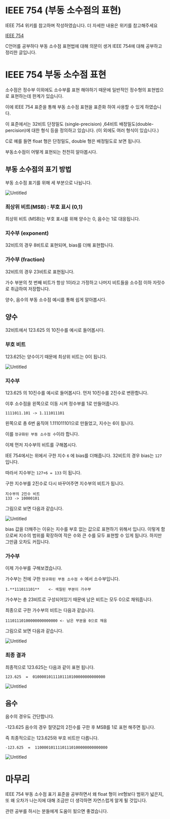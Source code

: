 # IEEE 754 (부동 소수점의 표현)

IEEE 754 위키를 참고하며 작성하였습니다. 더 자세한 내용은 위키를 참고해주세요

[IEEE 754](https://ko.wikipedia.org/wiki/IEEE_754)

C언어를 공부하다 부동 소수점 표현법에 대해 의문이 생겨 IEEE 754에 대해 공부하고 정리한 글입니다.

# IEEE 754 부동 소수점 표현

소수점은 정수부 이외에도 소수부를 표현 해야하기 때문에 일반적인 정수형의 표현법으로 표현하는데 한계가 있습니다.

이에 IEEE 754 표준을 통해 부동 소수점 표현을 표준화 하여 사용할 수 있게 하였습니다.

이 표준에서는 32비트 단정밀도 (single-precision) ,64비트 배정밀도(double-percision)에 대한 형식 등을 정의하고 있습니다. (이 외에도 여러 형식이 있습니다.) 

C로 예를 들면 float 형은 단정밀도, double 형은 배정밀도로 보면 됩니다.

부동소수점이 어떻게 표현되는 천천히 알아봅시다.

## 부동 소수점의 표기 방법

부동 소수점 표기를 위해 세 부분으로 나뉩니다.

![Untitled](IEEE%20754%20(%E1%84%87%E1%85%AE%E1%84%83%E1%85%A9%E1%86%BC%20%E1%84%89%E1%85%A9%E1%84%89%E1%85%AE%E1%84%8C%E1%85%A5%E1%86%B7%E1%84%8B%E1%85%B4%20%E1%84%91%E1%85%AD%E1%84%92%E1%85%A7%E1%86%AB)%20aa4fa04b3c6b49e6bfab6903bc697f27/Untitled.png)

### 최상위 비트(MSB) : 부호 표시 (0,1)

최상위 비트 (MSB)는 부호 표시를 위해 양수는 0, 음수는 1로 대응됩니다.

### 지수부 (exponent)

32비트의 경우 8비트로 표현되며, bias를 더해 표현합니다.

### 가수부 (fraction)

32비트의 경우 23비트로 표현됩니다. 

가수 부분의 첫 번째 비트가 항상 1이라고 가정하고 나머지 비트들을 소수점 이하 자릿수로 취급하여 저장합니다.

양수, 음수의 부동 소수점 예시를 통해 쉽게 알아봅시다.

## 양수

32비트에서 123.625 의 10진수를 예시로 들어봅시다. 

### 부호 비트

123.625는 양수이기 때문에 최상위 비트는 0이 됩니다.

![Untitled](IEEE%20754%20(%E1%84%87%E1%85%AE%E1%84%83%E1%85%A9%E1%86%BC%20%E1%84%89%E1%85%A9%E1%84%89%E1%85%AE%E1%84%8C%E1%85%A5%E1%86%B7%E1%84%8B%E1%85%B4%20%E1%84%91%E1%85%AD%E1%84%92%E1%85%A7%E1%86%AB)%20aa4fa04b3c6b49e6bfab6903bc697f27/Untitled%201.png)

### 지수부

123.625 의 10진수를 예시로 들어봅시다. 먼저 10진수를 2진수로 변환합니다.

이후 소수점을 왼쪽으로 이동 시켜 정수부를 1로 만들어줍니다.

```
1111011.101 -> 1.111011101
```

왼쪽으로 총 6번 움직여  1.111011101으로 만들었고, 지수는 6이 됩니다.

이를 `정규화된 부동 소수점 수`이라 합니다.

이제 먼저 지수부의 비트를 구해봅시다.

IEE 754에서는 위에서 구한 지수 `6` 에 bias를 더해줍니다. 32비트의 경우 bias는 `127`입니다. 

따라서 지수부는 `127+6 = 133` 이 됩니다. 

구한 지수부를 2진수로 다시 바꾸어주면 지수부의 비트가 됩니다.

```
지수부의 2진수 비트
133 -> 10000101
```

그림으로 보면 다음과 같습니다.

![Untitled](IEEE%20754%20(%E1%84%87%E1%85%AE%E1%84%83%E1%85%A9%E1%86%BC%20%E1%84%89%E1%85%A9%E1%84%89%E1%85%AE%E1%84%8C%E1%85%A5%E1%86%B7%E1%84%8B%E1%85%B4%20%E1%84%91%E1%85%AD%E1%84%92%E1%85%A7%E1%86%AB)%20aa4fa04b3c6b49e6bfab6903bc697f27/Untitled%202.png)

bias 값을 더해주는 이유는 지수를 부호 없는 값으로 표현하기 위해서 입니다. 이렇게 함으로써 지수의 범위를 확장하여 작은 수와 큰 수를 모두 표현할 수 있게 됩니다. 하지만 그만큼 오차도 커집니다.

### 가수부

이제 가수부를 구해보겠습니다.

가수부는 전에 구한 `정규화된 부동 소수점 수` 에서 소수부입니다.

```
1.**111011101**    <- 색칠된 부분이 가수부
```

가수부는 총 23비트로 구성되어있기 때문에 남은 비트는 모두 0으로 채워줍니다.

최종으로 구한 가수부의 비트는 다음과 같습니다.

```
11101110100000000000000 <- 남은 부분을 0으로 채움
```

그림으로 보면 다음과 같습니다.

![Untitled](IEEE%20754%20(%E1%84%87%E1%85%AE%E1%84%83%E1%85%A9%E1%86%BC%20%E1%84%89%E1%85%A9%E1%84%89%E1%85%AE%E1%84%8C%E1%85%A5%E1%86%B7%E1%84%8B%E1%85%B4%20%E1%84%91%E1%85%AD%E1%84%92%E1%85%A7%E1%86%AB)%20aa4fa04b3c6b49e6bfab6903bc697f27/Untitled%203.png)

### 최종 결과

최종적으로 123.625는 다음과 같이 표현 됩니다.

```
123.625  =  01000010111101110100000000000000 
```

![Untitled](IEEE%20754%20(%E1%84%87%E1%85%AE%E1%84%83%E1%85%A9%E1%86%BC%20%E1%84%89%E1%85%A9%E1%84%89%E1%85%AE%E1%84%8C%E1%85%A5%E1%86%B7%E1%84%8B%E1%85%B4%20%E1%84%91%E1%85%AD%E1%84%92%E1%85%A7%E1%86%AB)%20aa4fa04b3c6b49e6bfab6903bc697f27/Untitled%204.png)

## 음수

음수의 경우도 간단합니다.

-123.625 음수의 경우 절댓값의 2진수를 구한 후 MSB를 1로 표현 해주면 됩니다.

즉 최종적으로는 123.625와 부호 비트만 다릅니다.

```
-123.625  =  11000010111101110100000000000000
```

![Untitled](IEEE%20754%20(%E1%84%87%E1%85%AE%E1%84%83%E1%85%A9%E1%86%BC%20%E1%84%89%E1%85%A9%E1%84%89%E1%85%AE%E1%84%8C%E1%85%A5%E1%86%B7%E1%84%8B%E1%85%B4%20%E1%84%91%E1%85%AD%E1%84%92%E1%85%A7%E1%86%AB)%20aa4fa04b3c6b49e6bfab6903bc697f27/Untitled%205.png)

# 마무리

IEEE 754 부동 소수점 표기 표준을 공부하면서 왜 float 형이 int형보다 범위가 넓은지, 또 왜 오차가 나는지에 대해 조금만 더 생각하면 자연스럽게 알게 될 것입니다.

관련 공부를 하시는 분들에게 도움이 됬으면 좋겠습니다.